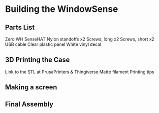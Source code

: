# Building the WindowSense

## Parts List
Zero WH
SenseHAT
Nylon standoffs x2
Screws, long x2
Screws, short x2
USB cable
Clear plastic panel
White vinyl decal

## 3D Printing the Case

Link to the STL at PrusaPrinters & Thingiverse
Matte filament
Printing tips

## Making a screen



## Final Assembly

